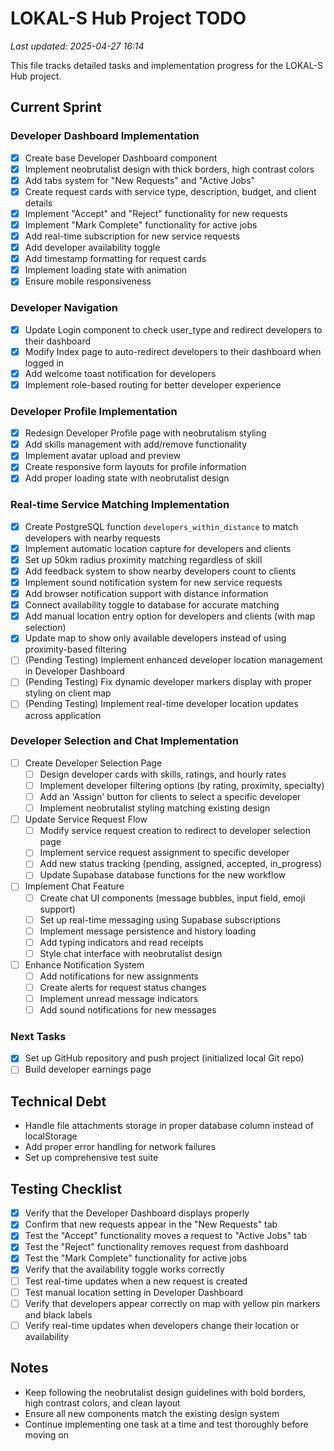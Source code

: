# LOKAL-S Hub Project TODO

_Last updated: 2025-04-27 16:14_

This file tracks detailed tasks and implementation progress for the LOKAL-S Hub project.

## Current Sprint

### Developer Dashboard Implementation

- [x] Create base Developer Dashboard component
- [x] Implement neobrutalist design with thick borders, high contrast colors
- [x] Add tabs system for "New Requests" and "Active Jobs"
- [x] Create request cards with service type, description, budget, and client details
- [x] Implement "Accept" and "Reject" functionality for new requests
- [x] Implement "Mark Complete" functionality for active jobs
- [x] Add real-time subscription for new service requests
- [x] Add developer availability toggle
- [x] Add timestamp formatting for request cards
- [x] Implement loading state with animation
- [x] Ensure mobile responsiveness

### Developer Navigation

- [x] Update Login component to check user_type and redirect developers to their dashboard
- [x] Modify Index page to auto-redirect developers to their dashboard when logged in
- [x] Add welcome toast notification for developers
- [x] Implement role-based routing for better developer experience

### Developer Profile Implementation

- [x] Redesign Developer Profile page with neobrutalism styling
- [x] Add skills management with add/remove functionality
- [x] Implement avatar upload and preview
- [x] Create responsive form layouts for profile information
- [x] Add proper loading state with neobrutalist design

### Real-time Service Matching Implementation

- [x] Create PostgreSQL function `developers_within_distance` to match developers with nearby requests
- [x] Implement automatic location capture for developers and clients
- [x] Set up 50km radius proximity matching regardless of skill
- [x] Add feedback system to show nearby developers count to clients
- [x] Implement sound notification system for new service requests
- [x] Add browser notification support with distance information
- [x] Connect availability toggle to database for accurate matching
- [x] Add manual location entry option for developers and clients (with map selection)
- [x] Update map to show only available developers instead of using proximity-based filtering
- [ ] (Pending Testing) Implement enhanced developer location management in Developer Dashboard
- [ ] (Pending Testing) Fix dynamic developer markers display with proper styling on client map
- [ ] (Pending Testing) Implement real-time developer location updates across application

### Developer Selection and Chat Implementation

- [ ] Create Developer Selection Page
  - [ ] Design developer cards with skills, ratings, and hourly rates
  - [ ] Implement developer filtering options (by rating, proximity, specialty)
  - [ ] Add an 'Assign' button for clients to select a specific developer
  - [ ] Implement neobrutalist styling matching existing design

- [ ] Update Service Request Flow
  - [ ] Modify service request creation to redirect to developer selection page
  - [ ] Implement service request assignment to specific developer
  - [ ] Add new status tracking (pending, assigned, accepted, in_progress)
  - [ ] Update Supabase database functions for the new workflow

- [ ] Implement Chat Feature
  - [ ] Create chat UI components (message bubbles, input field, emoji support)
  - [ ] Set up real-time messaging using Supabase subscriptions
  - [ ] Implement message persistence and history loading
  - [ ] Add typing indicators and read receipts
  - [ ] Style chat interface with neobrutalist design

- [ ] Enhance Notification System
  - [ ] Add notifications for new assignments
  - [ ] Create alerts for request status changes
  - [ ] Implement unread message indicators
  - [ ] Add sound notifications for new messages

### Next Tasks

- [x] Set up GitHub repository and push project (initialized local Git repo)
- [ ] Build developer earnings page

## Technical Debt

- Handle file attachments storage in proper database column instead of localStorage
- Add proper error handling for network failures
- Set up comprehensive test suite

## Testing Checklist

- [x] Verify that the Developer Dashboard displays properly
- [x] Confirm that new requests appear in the "New Requests" tab
- [x] Test the "Accept" functionality moves a request to "Active Jobs" tab
- [x] Test the "Reject" functionality removes request from dashboard
- [x] Test the "Mark Complete" functionality for active jobs
- [x] Verify that the availability toggle works correctly
- [ ] Test real-time updates when a new request is created
- [ ] Test manual location setting in Developer Dashboard
- [ ] Verify that developers appear correctly on map with yellow pin markers and black labels
- [ ] Verify real-time updates when developers change their location or availability

## Notes

- Keep following the neobrutalist design guidelines with bold borders, high contrast colors, and clean layout
- Ensure all new components match the existing design system
- Continue implementing one task at a time and test thoroughly before moving on
